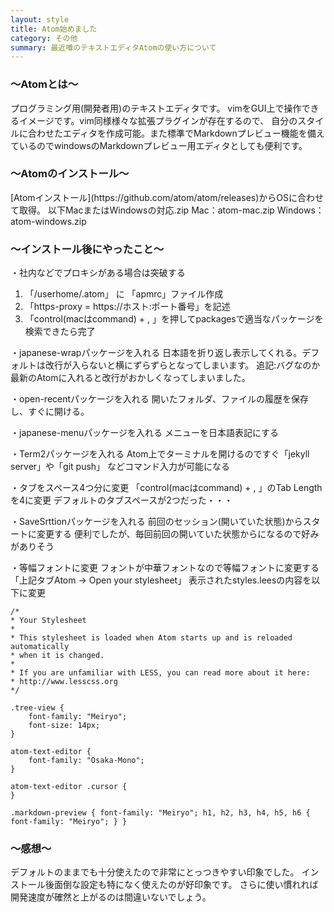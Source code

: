 ```yaml
---
layout: style
title: Atom始めました
category: その他
summary: 最近噂のテキストエディタAtomの使い方について
---
```


<h3> 〜Atomとは〜 </h3>

プログラミング用(開発者用)のテキストエディタです。
vimをGUI上で操作できるイメージです。vim同様様々な拡張プラグインが存在するので、
自分のスタイルに合わせたエディタを作成可能。また標準でMarkdownプレビュー機能を備えているのでwindowsのMarkdownプレビュー用エディタとしても便利です。

<h3> 〜Atomのインストール〜 </h3>
[Atomインストール](https://github.com/atom/atom/releases)からOSに合わせて取得。
以下MacまたはWindowsの対応.zip
Mac：atom-mac.zip
Windows：atom-windows.zip

<h3> 〜インストール後にやったこと〜 </h3>

・社内などでプロキシがある場合は突破する
1. 「/userhome/.atom」 に 「apmrc」ファイル作成
2. 「https-proxy = https://ホスト:ポート番号」を記述
3. 「control(macはcommand) + , 」を押してpackagesで適当なパッケージを検索できたら完了

・japanese-wrapパッケージを入れる
日本語を折り返し表示してくれる。デフォルトは改行が入らないと横にずらずらとなってしまいます。
追記:バグなのか最新のAtomに入れると改行がおかしくなってしまいました。

・open-recentパッケージを入れる
開いたフォルダ、ファイルの履歴を保存し、すぐに開ける。

・japanese-menuパッケージを入れる
メニューを日本語表記にする

・Term2パッケージを入れる
Atom上でターミナルを開けるのですぐ「jekyll server」や「git push」
などコマンド入力が可能になる

・タブをスペース4つ分に変更
「control(macはcommand) + , 」のTab Lengthを4に変更
デフォルトのタブスペースが2つだった・・・

・SaveSrttionパッケージを入れる
前回のセッション(開いていた状態)からスタートに変更する
便利でしたが、毎回前回の開いていた状態からになるので好みがありそう

・等幅フォントに変更
フォントが中華フォントなので等幅フォントに変更する
「上記タブAtom → Open your stylesheet」
表示されたstyles.leesの内容を以下に変更

    /*
    * Your Stylesheet
    *
    * This stylesheet is loaded when Atom starts up and is reloaded automatically
    * when it is changed.
    *
    * If you are unfamiliar with LESS, you can read more about it here:
    * http://www.lesscss.org
    */

    .tree-view {
        font-family: "Meiryo";
        font-size: 14px;
    }

    atom-text-editor {
        font-family: "Osaka-Mono";
    }

    atom-text-editor .cursor {
    }

    .markdown-preview { font-family: "Meiryo"; h1, h2, h3, h4, h5, h6 { font-family: "Meiryo"; } }


<h3> 〜感想〜 </h3>

デフォルトのままでも十分使えたので非常にとっつきやすい印象でした。
インストール後面倒な設定も特になく使えたのが好印象です。
さらに使い慣れれば開発速度が確然と上がるのは間違いないでしょう。
